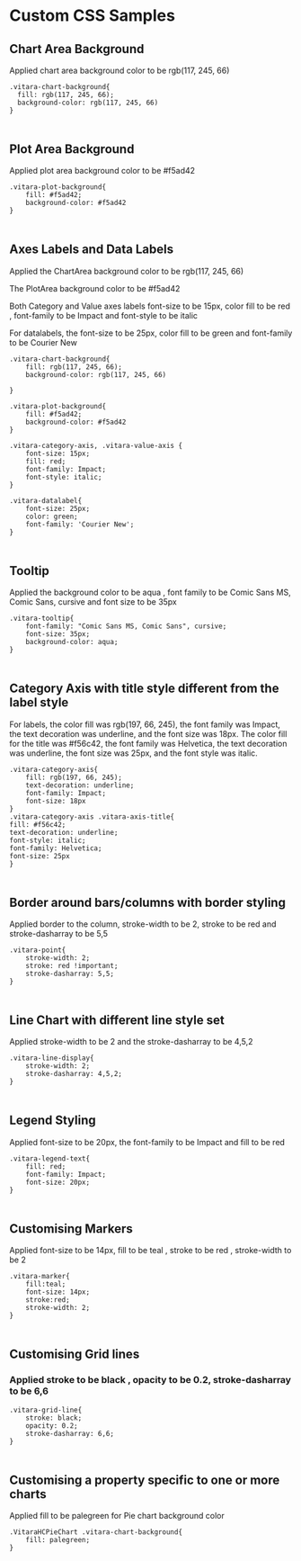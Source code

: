 # Custom CSS Samples

## Chart Area Background

Applied chart area background color to be rgb(117, 245, 66)

```
.vitara-chart-background{
  fill: rgb(117, 245, 66);
  background-color: rgb(117, 245, 66)
}
```

####

<figure><img src="../.gitbook/assets/image1 (2).png" alt=""><figcaption></figcaption></figure>

## Plot Area Background

Applied plot area background color to be #f5ad42

```
.vitara-plot-background{
    fill: #f5ad42;
    background-color: #f5ad42
}
```

####

<figure><img src="../.gitbook/assets/image2 (2).png" alt=""><figcaption></figcaption></figure>

## Axes Labels and Data Labels

Applied the ChartArea background color to be rgb(117, 245, 66)

The PlotArea background color to be #f5ad42

Both Category and Value axes labels font-size to be 15px, color fill to be red , font-family to be Impact and font-style to be italic

For datalabels, the font-size to be 25px, color fill to be green and font-family to be Courier New

```
.vitara-chart-background{
    fill: rgb(117, 245, 66);
    background-color: rgb(117, 245, 66)

}

.vitara-plot-background{
    fill: #f5ad42;
    background-color: #f5ad42
}

.vitara-category-axis, .vitara-value-axis {
    font-size: 15px;
    fill: red;
    font-family: Impact;
    font-style: italic;
}

.vitara-datalabel{
    font-size: 25px;
    color: green;
    font-family: 'Courier New';
}
```

####

<figure><img src="../.gitbook/assets/image3.png" alt=""><figcaption></figcaption></figure>

## Tooltip

Applied the background color to be aqua , font family to be Comic Sans MS, Comic Sans, cursive and font size to be 35px

```
.vitara-tooltip{
    font-family: "Comic Sans MS, Comic Sans", cursive;
    font-size: 35px;
    background-color: aqua;
}
```

####

<figure><img src="../.gitbook/assets/image4 (1).png" alt=""><figcaption></figcaption></figure>

## Category Axis with title style different from the label style

For labels, the color fill was rgb(197, 66, 245), the font family was Impact, the text decoration was underline, and the font size was 18px. The color fill for the title was #f56c42, the font family was Helvetica, the text decoration was underline, the font size was 25px, and the font style was italic.

```
.vitara-category-axis{
    fill: rgb(197, 66, 245);
    text-decoration: underline;
    font-family: Impact;
    font-size: 18px
}
.vitara-category-axis .vitara-axis-title{
fill: #f56c42;
text-decoration: underline;
font-style: italic;
font-family: Helvetica;
font-size: 25px
}
```

####

<figure><img src="../.gitbook/assets/image5 (1).png" alt=""><figcaption></figcaption></figure>

## Border around bars/columns with border styling

Applied border to the column, stroke-width to be 2, stroke to be red and stroke-dasharray to be 5,5

```
.vitara-point{
    stroke-width: 2;
    stroke: red !important;
    stroke-dasharray: 5,5;
}
```

####

<figure><img src="../.gitbook/assets/image6 (1).png" alt=""><figcaption></figcaption></figure>

## Line Chart with different line style set

Applied stroke-width to be 2 and the stroke-dasharray to be 4,5,2

```
.vitara-line-display{
    stroke-width: 2;
    stroke-dasharray: 4,5,2;
}
```

####

<figure><img src="../.gitbook/assets/image7 (1).png" alt=""><figcaption></figcaption></figure>

## Legend Styling

Applied font-size to be 20px, the font-family to be Impact and fill to be red

```
.vitara-legend-text{
    fill: red;
    font-family: Impact;
    font-size: 20px;
}
```

####

<figure><img src="../.gitbook/assets/image9 (1).png" alt=""><figcaption></figcaption></figure>

## Customising Markers

Applied font-size to be 14px, fill to be teal , stroke to be red , stroke-width to be 2

```
.vitara-marker{
	fill:teal;
	font-size: 14px;
	stroke:red;
	stroke-width: 2;
}
```

####

<figure><img src="../.gitbook/assets/image13 (1).png" alt=""><figcaption></figcaption></figure>

## Customising Grid lines

### Applied stroke to be black , opacity to be 0.2, stroke-dasharray to be 6,6

```
.vitara-grid-line{
    stroke: black;
    opacity: 0.2;
    stroke-dasharray: 6,6;
}
```

####

<figure><img src="../.gitbook/assets/image14 (2).png" alt=""><figcaption></figcaption></figure>

## Customising a property specific to one or more charts

Applied fill to be palegreen for Pie chart background color

```
.VitaraHCPieChart .vitara-chart-background{
	fill: palegreen;
}
```

<figure><img src="../.gitbook/assets/image15.png" alt=""><figcaption></figcaption></figure>

